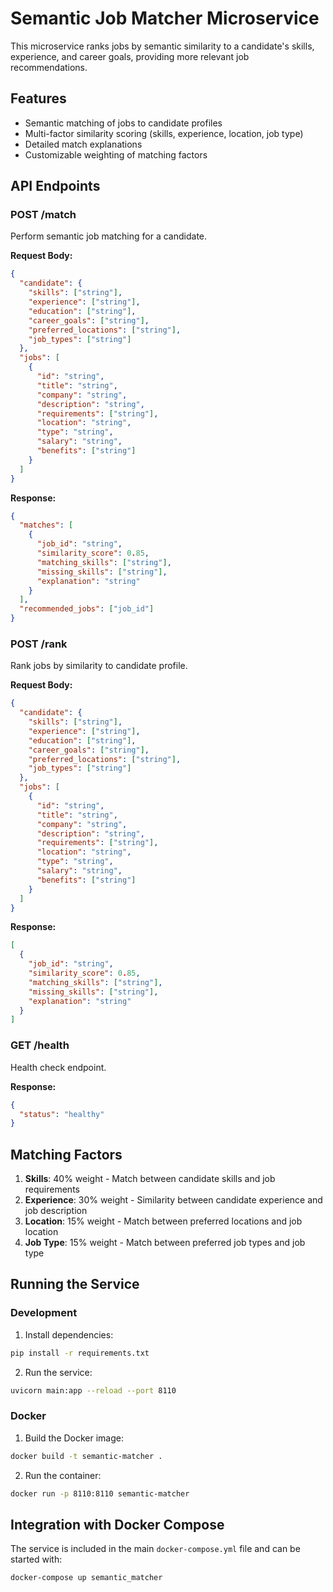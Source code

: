 # Semantic Job Matcher Microservice

This microservice ranks jobs by semantic similarity to a candidate's skills, experience, and career goals, providing more relevant job recommendations.

## Features

- Semantic matching of jobs to candidate profiles
- Multi-factor similarity scoring (skills, experience, location, job type)
- Detailed match explanations
- Customizable weighting of matching factors

## API Endpoints

### POST /match

Perform semantic job matching for a candidate.

**Request Body:**
```json
{
  "candidate": {
    "skills": ["string"],
    "experience": ["string"],
    "education": ["string"],
    "career_goals": ["string"],
    "preferred_locations": ["string"],
    "job_types": ["string"]
  },
  "jobs": [
    {
      "id": "string",
      "title": "string",
      "company": "string",
      "description": "string",
      "requirements": ["string"],
      "location": "string",
      "type": "string",
      "salary": "string",
      "benefits": ["string"]
    }
  ]
}
```

**Response:**
```json
{
  "matches": [
    {
      "job_id": "string",
      "similarity_score": 0.85,
      "matching_skills": ["string"],
      "missing_skills": ["string"],
      "explanation": "string"
    }
  ],
  "recommended_jobs": ["job_id"]
}
```

### POST /rank

Rank jobs by similarity to candidate profile.

**Request Body:**
```json
{
  "candidate": {
    "skills": ["string"],
    "experience": ["string"],
    "education": ["string"],
    "career_goals": ["string"],
    "preferred_locations": ["string"],
    "job_types": ["string"]
  },
  "jobs": [
    {
      "id": "string",
      "title": "string",
      "company": "string",
      "description": "string",
      "requirements": ["string"],
      "location": "string",
      "type": "string",
      "salary": "string",
      "benefits": ["string"]
    }
  ]
}
```

**Response:**
```json
[
  {
    "job_id": "string",
    "similarity_score": 0.85,
    "matching_skills": ["string"],
    "missing_skills": ["string"],
    "explanation": "string"
  }
]
```

### GET /health

Health check endpoint.

**Response:**
```json
{
  "status": "healthy"
}
```

## Matching Factors

1. **Skills**: 40% weight - Match between candidate skills and job requirements
2. **Experience**: 30% weight - Similarity between candidate experience and job description
3. **Location**: 15% weight - Match between preferred locations and job location
4. **Job Type**: 15% weight - Match between preferred job types and job type

## Running the Service

### Development

1. Install dependencies:
```bash
pip install -r requirements.txt
```

2. Run the service:
```bash
uvicorn main:app --reload --port 8110
```

### Docker

1. Build the Docker image:
```bash
docker build -t semantic-matcher .
```

2. Run the container:
```bash
docker run -p 8110:8110 semantic-matcher
```

## Integration with Docker Compose

The service is included in the main `docker-compose.yml` file and can be started with:
```bash
docker-compose up semantic_matcher
```